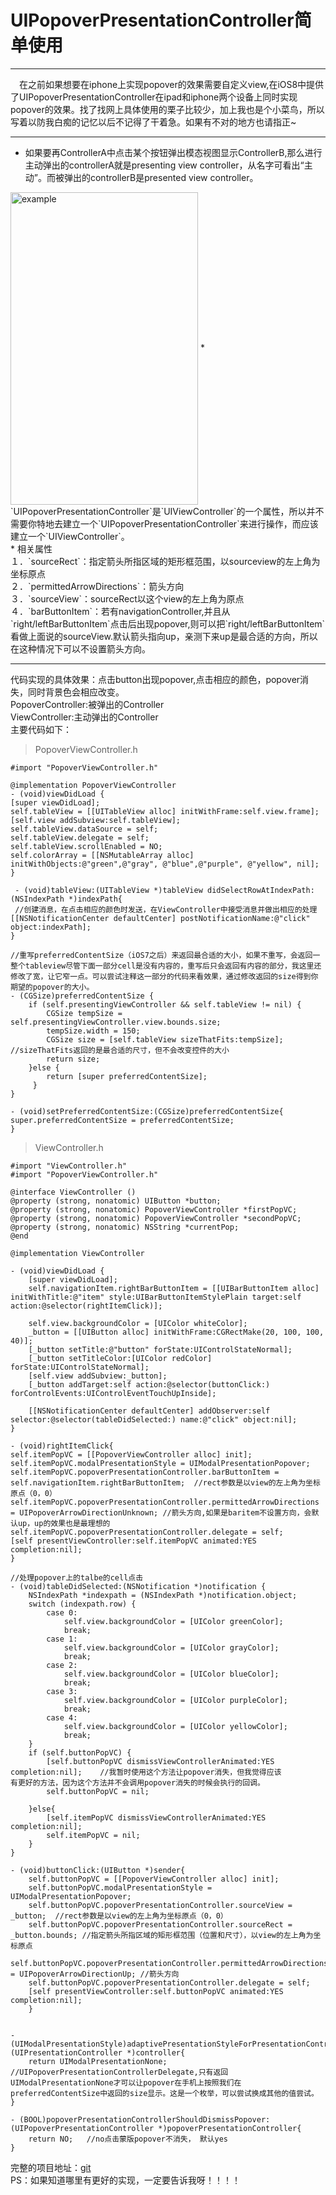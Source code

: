 # UIPopoverPresentationController简单使用

***
　在之前如果想要在iphone上实现popover的效果需要自定义view,在iOS8中提供了UIPopoverPresentationController在ipad和iphone两个设备上同时实现popover的效果。找了找网上具体使用的栗子比较少，加上我也是个小菜鸟，所以写着以防我白痴的记忆以后不记得了干着急。如果有不对的地方也请指正~<br>
***
* 如果要再ControllerA中点击某个按钮弹出模态视图显示ControllerB,那么进行主动弹出的controllerA就是presenting view controller，从名字可看出“主动”。而被弹出的controllerB是presented view controller。<br>
 <img src="http://ac-3xs828an.clouddn.com/da212933d457ca2e.PNG" width = "300" height = "500" alt="example" align=center />
 * `UIPopoverPresentationController`是`UIViewController`的一个属性，所以并不需要你特地去建立一个`UIPopoverPresentationController`来进行操作，而应该建立一个`UIViewController`。<br>
* 相关属性<br>
１．`sourceRect`：指定箭头所指区域的矩形框范围，以sourceview的左上角为坐标原点
<br>
２．`permittedArrowDirections`：箭头方向<br>
３．`sourceView`：sourceRect以这个view的左上角为原点<br>
４．`barButtonItem`：若有navigationController,并且从`right/leftBarButtonItem`点击后出现popover,则可以把`right/leftBarButtonItem`看做上面说的sourceView.默认箭头指向up，亲测下来up是最合适的方向，所以在这种情况下可以不设置箭头方向。

***
代码实现的具体效果：点击button出现popover,点击相应的颜色，popover消失，同时背景色会相应改变。<br>
PopoverController:被弹出的Controller<br>
ViewController:主动弹出的Controller<br>
主要代码如下：
	
>PopoverViewController.h

	#import "PopoverViewController.h"

	@implementation PopoverViewController
	- (void)viewDidLoad {
    [super viewDidLoad];
    self.tableView = [[UITableView alloc] initWithFrame:self.view.frame];
    [self.view addSubview:self.tableView];
    self.tableView.dataSource = self;
    self.tableView.delegate = self;
    self.tableView.scrollEnabled = NO;
    self.colorArray = [[NSMutableArray alloc] initWithObjects:@"green",@"gray", @"blue",@"purple", @"yellow", nil];
    }

	 - (void)tableView:(UITableView *)tableView didSelectRowAtIndexPath:(NSIndexPath *)indexPath{
	 //创建消息，在点击相应的颜色时发送，在ViewController中接受消息并做出相应的处理
    [[NSNotificationCenter defaultCenter] postNotificationName:@"click" object:indexPath];
	}

	//重写preferredContentSize（iOS7之后）来返回最合适的大小，如果不重写，会返回一整个tableview尽管下面一部分cell是没有内容的，重写后只会返回有内容的部分，我这里还修改了宽，让它窄一点。可以尝试注释这一部分的代码来看效果，通过修改返回的size得到你期望的popover的大小。		
	- (CGSize)preferredContentSize { 
	    if (self.presentingViewController && self.tableView != nil) {
    	    CGSize tempSize = self.presentingViewController.view.bounds.size;
        	tempSize.width = 150;
        	CGSize size = [self.tableView sizeThatFits:tempSize];  //sizeThatFits返回的是最合适的尺寸，但不会改变控件的大小
        	return size;
    	}else {
        	return [super preferredContentSize];
   		 }
	}	

	- (void)setPreferredContentSize:(CGSize)preferredContentSize{
    super.preferredContentSize = preferredContentSize;
	}
	
>ViewController.h

	#import "ViewController.h"
	#import "PopoverViewController.h"
	
	@interface ViewController ()
	@property (strong, nonatomic) UIButton *button;
	@property (strong, nonatomic) PopoverViewController *firstPopVC;
	@property (strong, nonatomic) PopoverViewController *secondPopVC;
	@property (strong, nonatomic) NSString *currentPop;
	@end
	
	@implementation ViewController
	
	- (void)viewDidLoad {
	    [super viewDidLoad];
	    self.navigationItem.rightBarButtonItem = [[UIBarButtonItem alloc] initWithTitle:@"item" style:UIBarButtonItemStylePlain target:self action:@selector(rightItemClick)];
	    
	    self.view.backgroundColor = [UIColor whiteColor];
	    _button = [[UIButton alloc] initWithFrame:CGRectMake(20, 100, 100, 40)];
	    [_button setTitle:@"button" forState:UIControlStateNormal];
	    [_button setTitleColor:[UIColor redColor] forState:UIControlStateNormal];
	    [self.view addSubview:_button];
	    [_button addTarget:self action:@selector(buttonClick:) forControlEvents:UIControlEventTouchUpInside];
	    
	    [[NSNotificationCenter defaultCenter] addObserver:self selector:@selector(tableDidSelected:) name:@"click" object:nil];
	}
	
	- (void)rightItemClick{
    self.itemPopVC = [[PopoverViewController alloc] init];
    self.itemPopVC.modalPresentationStyle = UIModalPresentationPopover;
    self.itemPopVC.popoverPresentationController.barButtonItem = self.navigationItem.rightBarButtonItem;  //rect参数是以view的左上角为坐标原点（0，0）
    self.itemPopVC.popoverPresentationController.permittedArrowDirections = UIPopoverArrowDirectionUnknown; //箭头方向,如果是baritem不设置方向，会默认up，up的效果也是最理想的
    self.itemPopVC.popoverPresentationController.delegate = self;
    [self presentViewController:self.itemPopVC animated:YES completion:nil];
    } 

	//处理popover上的talbe的cell点击
	- (void)tableDidSelected:(NSNotification *)notification {
	    NSIndexPath *indexpath = (NSIndexPath *)notification.object;
	    switch (indexpath.row) {
	        case 0:
	            self.view.backgroundColor = [UIColor greenColor];
	            break;
	        case 1:
	            self.view.backgroundColor = [UIColor grayColor];
	            break;
	        case 2:
	            self.view.backgroundColor = [UIColor blueColor];
	            break;
	        case 3:
	            self.view.backgroundColor = [UIColor purpleColor];
	            break;
	        case 4:
	            self.view.backgroundColor = [UIColor yellowColor];
	            break;
	    }
	    if (self.buttonPopVC) {
	        [self.buttonPopVC dismissViewControllerAnimated:YES completion:nil];    //我暂时使用这个方法让popover消失，但我觉得应该                	有更好的方法，因为这个方法并不会调用popover消失的时候会执行的回调。
	        self.buttonPopVC = nil;
	        
	    }else{
	        [self.itemPopVC dismissViewControllerAnimated:YES completion:nil];
	        self.itemPopVC = nil;
	    }
	}
	
	- (void)buttonClick:(UIButton *)sender{
	    self.buttonPopVC = [[PopoverViewController alloc] init];
	    self.buttonPopVC.modalPresentationStyle = UIModalPresentationPopover;
	    self.buttonPopVC.popoverPresentationController.sourceView = _button;  //rect参数是以view的左上角为坐标原点（0，0）
	    self.buttonPopVC.popoverPresentationController.sourceRect = _button.bounds; //指定箭头所指区域的矩形框范围（位置和尺寸），以view的左上角为坐标原点
	    self.buttonPopVC.popoverPresentationController.permittedArrowDirections = UIPopoverArrowDirectionUp; //箭头方向
	    self.buttonPopVC.popoverPresentationController.delegate = self;
	    [self presentViewController:self.buttonPopVC animated:YES completion:nil];
	    }


	- (UIModalPresentationStyle)adaptivePresentationStyleForPresentationController:(UIPresentationController *)controller{
	    return UIModalPresentationNone;  //UIPopoverPresentationControllerDelegate,只有返回UIModalPresentationNone才可以让popover在手机上按照我们在preferredContentSize中返回的size显示。这是一个枚举，可以尝试换成其他的值尝试。
	}
	
	- (BOOL)popoverPresentationControllerShouldDismissPopover:(UIPopoverPresentationController *)popoverPresentationController{
	    return NO;   //no点击蒙版popover不消失， 默认yes
	}

完整的项目地址：[git](https://github.com/warmlight/UIPopoverPresentationController_DEMO)<br>
PS：如果知道哪里有更好的实现，一定要告诉我呀！！！！


　